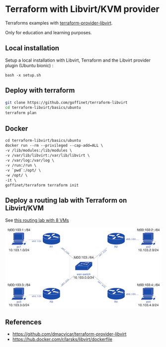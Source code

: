 # Terraform with Libvirt/KVM provider

Terraforms examples with [terraform-provider-libvirt](https://github.com/dmacvicar/terraform-provider-libvirt/).

Only for education and learning purposes.

## Local installation

Setup a local installation with Libvirt, Terraform and the Libvirt provider plugin (Ubuntu bionic) :

```
bash -x setup.sh
```

## Deploy with terraform

```bash
git clone https://github.com/goffinet/terraform-libvirt
cd terraform-libvirt/basics/ubuntu
terraform plan
```

## Docker

```
cd terraform-libvirt/basics/ubuntu
docker run --rm --privileged --cap-add=ALL \
-v /lib/modules:/lib/modules \
-v /var/lib/libvirt:/var/lib/libvirt \
-v /var/log:/var/log \
-v /run:/run \
-v `pwd`:/opt/ \
-w /opt/ \
-it \
goffinet/terraform terraform init
```

## Deploy a routing lab with Terraform on Libvirt/KVM

See [this routing lab with 8 VMs](labs/103/README.md)

![](labs/103/lab103-ospf-quad-pod_small.png)

## References

- https://github.com/dmacvicar/terraform-provider-libvirt
- https://hub.docker.com/r/larsks/libvirt/dockerfile
